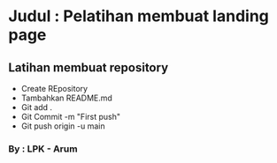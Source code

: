 # Judul : Pelatihan membuat landing page

## Latihan membuat repository
- Create REpository
- Tambahkan README.md
- Git add .
- Git Commit -m "First push"
- Git push origin -u main

### By : LPK - Arum
